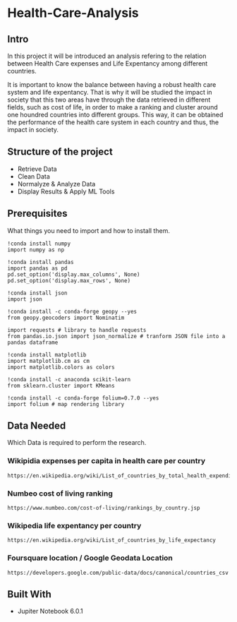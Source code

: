 # Health-Care-Analysis

## Intro

In this project it will be introduced an analysis refering to the relation between Health Care expenses and Life Expentancy among different countries.

It is important to know the balance between having a robust health care system and life expentancy. That is why it will be studied the impact in society that this two areas have through the data retrieved in different fields, such as cost of life, in order to make a ranking and cluster around one houndred countries into different groups. This way, it can be obtained the performance of the health care system in each country and thus, the impact in society.

## Structure of the project

* Retrieve Data
* Clean Data
* Normalyze & Analyze Data
* Display Results & Apply ML Tools

## Prerequisites

What things you need to import and how to install them.

```
!conda install numpy
import numpy as np

!conda install pandas
import pandas as pd 
pd.set_option('display.max_columns', None)
pd.set_option('display.max_rows', None)

!conda install json
import json 

!conda install -c conda-forge geopy --yes 
from geopy.geocoders import Nominatim 

import requests # library to handle requests
from pandas.io.json import json_normalize # tranform JSON file into a pandas dataframe

!conda install matplotlib
import matplotlib.cm as cm
import matplotlib.colors as colors

!conda install -c anaconda scikit-learn
from sklearn.cluster import KMeans

!conda install -c conda-forge folium=0.7.0 --yes
import folium # map rendering library
```

## Data Needed

Which Data is required to perform the research.

### Wikipidia expenses per capita in health care per country

```
https://en.wikipedia.org/wiki/List_of_countries_by_total_health_expenditure_per_capita
```

### Numbeo cost of living ranking

```
https://www.numbeo.com/cost-of-living/rankings_by_country.jsp
```

### Wikipedia life expentancy per country
```
https://en.wikipedia.org/wiki/List_of_countries_by_life_expectancy
```

### Foursquare location / Google Geodata Location 

```
https://developers.google.com/public-data/docs/canonical/countries_csv
```
## Built With

* Jupiter Notebook 6.0.1




